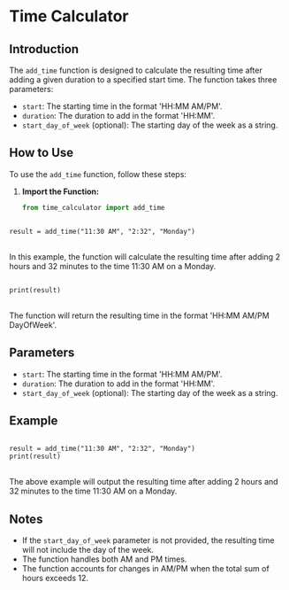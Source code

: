 # Time Calculator

## Introduction

The `add_time` function is designed to calculate the resulting time after adding a given duration to a specified start time. The function takes three parameters:

- `start`: The starting time in the format 'HH:MM AM/PM'.
- `duration`: The duration to add in the format 'HH:MM'.
- `start_day_of_week` (optional): The starting day of the week as a string.

## How to Use

To use the `add_time` function, follow these steps:

1. **Import the Function:**
   ```python
   from time_calculator import add_time
<!-- Call the Function: -->
<pre>
<code>
result = add_time("11:30 AM", "2:32", "Monday")
</code>
</pre>

<p>In this example, the function will calculate the resulting time after adding 2 hours and 32 minutes to the time 11:30 AM on a Monday.</p>

<!-- Review the Result: -->
<pre>
<code>
print(result)
</code>
</pre>

<p>The function will return the resulting time in the format 'HH:MM AM/PM DayOfWeek'.</p>

<!-- Parameters -->
<h2>Parameters</h2>
<ul>
  <li><code>start</code>: The starting time in the format 'HH:MM AM/PM'.</li>
  <li><code>duration</code>: The duration to add in the format 'HH:MM'.</li>
  <li><code>start_day_of_week</code> (optional): The starting day of the week as a string.</li>
</ul>

<!-- Example -->
<h2>Example</h2>
<pre>
<code>
result = add_time("11:30 AM", "2:32", "Monday")
print(result)
</code>
</pre>

<p>The above example will output the resulting time after adding 2 hours and 32 minutes to the time 11:30 AM on a Monday.</p>

<!-- Notes -->
<h2>Notes</h2>
<ul>
  <li>If the <code>start_day_of_week</code> parameter is not provided, the resulting time will not include the day of the week.</li>
  <li>The function handles both AM and PM times.</li>
  <li>The function accounts for changes in AM/PM when the total sum of hours exceeds 12.</li>
</ul>


